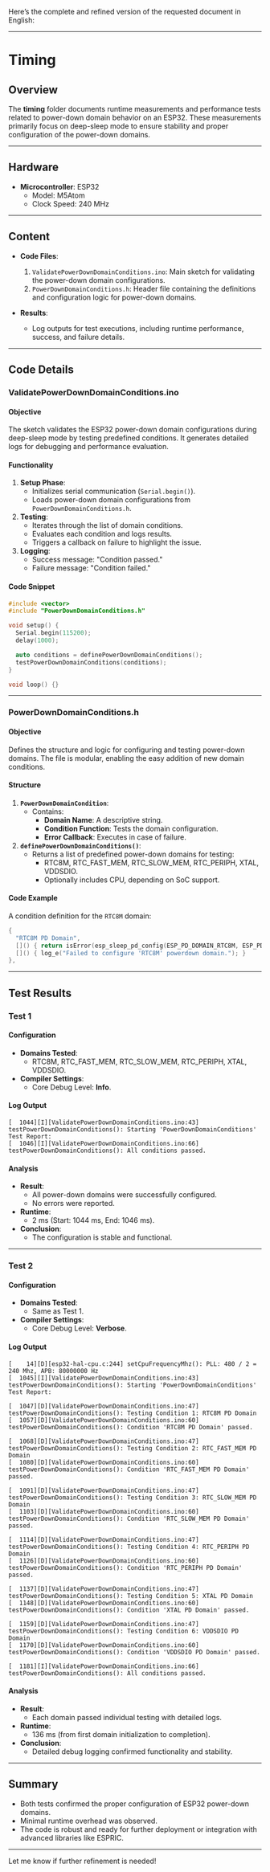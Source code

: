 Here’s the complete and refined version of the requested document in English:

---

# **Timing**

## **Overview**
The **timing** folder documents runtime measurements and performance tests related to power-down domain behavior on an ESP32. These measurements primarily focus on deep-sleep mode to ensure stability and proper configuration of the power-down domains.

---

## **Hardware**
- **Microcontroller**: ESP32  
  - Model: M5Atom  
  - Clock Speed: 240 MHz  

---

## **Content**
- **Code Files**:
  1. `ValidatePowerDownDomainConditions.ino`: Main sketch for validating the power-down domain configurations.
  2. `PowerDownDomainConditions.h`: Header file containing the definitions and configuration logic for power-down domains.

- **Results**:
  - Log outputs for test executions, including runtime performance, success, and failure details.

---

## **Code Details**

### **ValidatePowerDownDomainConditions.ino**

#### Objective
The sketch validates the ESP32 power-down domain configurations during deep-sleep mode by testing predefined conditions. It generates detailed logs for debugging and performance evaluation.

#### **Functionality**
1. **Setup Phase**:
   - Initializes serial communication (`Serial.begin()`).
   - Loads power-down domain configurations from `PowerDownDomainConditions.h`.
2. **Testing**:
   - Iterates through the list of domain conditions.
   - Evaluates each condition and logs results.
   - Triggers a callback on failure to highlight the issue.
3. **Logging**:
   - Success message: "Condition passed."
   - Failure message: "Condition failed."

#### **Code Snippet**
```cpp
#include <vector>
#include "PowerDownDomainConditions.h"

void setup() {
  Serial.begin(115200);
  delay(1000);

  auto conditions = definePowerDownDomainConditions();
  testPowerDownDomainConditions(conditions);
}

void loop() {}
```

---

### **PowerDownDomainConditions.h**

#### Objective
Defines the structure and logic for configuring and testing power-down domains. The file is modular, enabling the easy addition of new domain conditions.

#### **Structure**
1. **`PowerDownDomainCondition`**:
   - Contains:
     - **Domain Name**: A descriptive string.
     - **Condition Function**: Tests the domain configuration.
     - **Error Callback**: Executes in case of failure.
2. **`definePowerDownDomainConditions()`**:
   - Returns a list of predefined power-down domains for testing:
     - RTC8M, RTC_FAST_MEM, RTC_SLOW_MEM, RTC_PERIPH, XTAL, VDDSDIO.
     - Optionally includes CPU, depending on SoC support.

#### **Code Example**
A condition definition for the `RTC8M` domain:
```cpp
{
  "RTC8M PD Domain",
  []() { return isError(esp_sleep_pd_config(ESP_PD_DOMAIN_RTC8M, ESP_PD_OPTION_OFF), "RTC8M"); },
  []() { log_e("Failed to configure 'RTC8M' powerdown domain."); }
},
```

---

## **Test Results**

### **Test 1**

#### **Configuration**
- **Domains Tested**:
  - RTC8M, RTC_FAST_MEM, RTC_SLOW_MEM, RTC_PERIPH, XTAL, VDDSDIO.
- **Compiler Settings**:
  - Core Debug Level: **Info**.

#### **Log Output**
```log
[  1044][I][ValidatePowerDownDomainConditions.ino:43] testPowerDownDomainConditions(): Starting 'PowerDownDomainConditions' Test Report:
[  1046][I][ValidatePowerDownDomainConditions.ino:66] testPowerDownDomainConditions(): All conditions passed.
```

#### **Analysis**
- **Result**:
  - All power-down domains were successfully configured.
  - No errors were reported.
- **Runtime**:
  - 2 ms (Start: 1044 ms, End: 1046 ms).
- **Conclusion**:
  - The configuration is stable and functional.

---

### **Test 2**

#### **Configuration**
- **Domains Tested**:
  - Same as Test 1.
- **Compiler Settings**:
  - Core Debug Level: **Verbose**.

#### **Log Output**
```log
[    14][D][esp32-hal-cpu.c:244] setCpuFrequencyMhz(): PLL: 480 / 2 = 240 Mhz, APB: 80000000 Hz
[  1045][I][ValidatePowerDownDomainConditions.ino:43] testPowerDownDomainConditions(): Starting 'PowerDownDomainConditions' Test Report:

[  1047][D][ValidatePowerDownDomainConditions.ino:47] testPowerDownDomainConditions(): Testing Condition 1: RTC8M PD Domain
[  1057][D][ValidatePowerDownDomainConditions.ino:60] testPowerDownDomainConditions(): Condition 'RTC8M PD Domain' passed.

[  1068][D][ValidatePowerDownDomainConditions.ino:47] testPowerDownDomainConditions(): Testing Condition 2: RTC_FAST_MEM PD Domain
[  1080][D][ValidatePowerDownDomainConditions.ino:60] testPowerDownDomainConditions(): Condition 'RTC_FAST_MEM PD Domain' passed.

[  1091][D][ValidatePowerDownDomainConditions.ino:47] testPowerDownDomainConditions(): Testing Condition 3: RTC_SLOW_MEM PD Domain
[  1103][D][ValidatePowerDownDomainConditions.ino:60] testPowerDownDomainConditions(): Condition 'RTC_SLOW_MEM PD Domain' passed.

[  1114][D][ValidatePowerDownDomainConditions.ino:47] testPowerDownDomainConditions(): Testing Condition 4: RTC_PERIPH PD Domain
[  1126][D][ValidatePowerDownDomainConditions.ino:60] testPowerDownDomainConditions(): Condition 'RTC_PERIPH PD Domain' passed.

[  1137][D][ValidatePowerDownDomainConditions.ino:47] testPowerDownDomainConditions(): Testing Condition 5: XTAL PD Domain
[  1148][D][ValidatePowerDownDomainConditions.ino:60] testPowerDownDomainConditions(): Condition 'XTAL PD Domain' passed.

[  1159][D][ValidatePowerDownDomainConditions.ino:47] testPowerDownDomainConditions(): Testing Condition 6: VDDSDIO PD Domain
[  1170][D][ValidatePowerDownDomainConditions.ino:60] testPowerDownDomainConditions(): Condition 'VDDSDIO PD Domain' passed.

[  1181][I][ValidatePowerDownDomainConditions.ino:66] testPowerDownDomainConditions(): All conditions passed.
```

#### **Analysis**
- **Result**:
  - Each domain passed individual testing with detailed logs.
- **Runtime**:
  - 136 ms (from first domain initialization to completion).
- **Conclusion**:
  - Detailed debug logging confirmed functionality and stability.

---

## **Summary**
- Both tests confirmed the proper configuration of ESP32 power-down domains.
- Minimal runtime overhead was observed.
- The code is robust and ready for further deployment or integration with advanced libraries like ESPRIC.

--- 

Let me know if further refinement is needed!